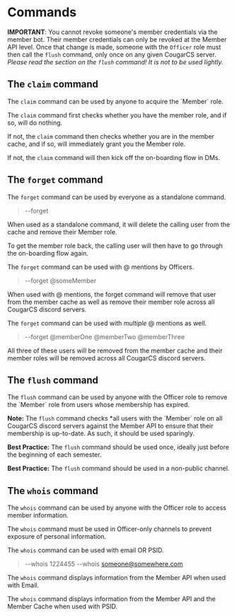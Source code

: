 # Commands

**IMPORTANT**: You cannot revoke someone's member credentials via the member bot. Their member credentials can only be revoked at the Member API level. Once that change is made, someone with the `Officer` role must then call the `flush` command, only once on any given CougarCS server. *Please read the section on the `flush` command! It is not to be used lightly.*

## The `claim` command

The `claim` command can be used by anyone to acquire the \`Member\` role.

The `claim` command first checks whether you have the member role, and if so, will do nothing.

If not, the `claim` command then checks whether you are in the member cache, and if so, will immediately grant you the Member role.

If not, the `claim` command will then kick off the on-boarding flow in DMs.

## The `forget` command

The `forget` command can be used by everyone as a standalone command.

> --forget

When used as a standalone command, it will delete the calling user from the cache and remove their Member role.

To get the member role back, the calling user will then have to go through the on-boarding flow again.

The `forget` command can be used with @ mentions by Officers.

> --forget @someMember

When used with @ mentions, the forget command will remove that user from the member cache as well as remove their member role across all CougarCS discord servers.

The `forget` command can be used with *multiple* @ mentions as well.

> --forget @memberOne @memberTwo @memberThree

All three of these users will be removed from the member cache and their member roles will be removed across all CougarCS discord servers.

## The `flush` command

The `flush` command can be used by anyone with the Officer role to remove the \`Member\` role from users whose membership has expired.

**Note:** The `flush` command checks *all users with the \`Member\` role on all CougarCS discord servers against the Member API to ensure that their membership is up-to-date. As such, it should be used sparingly.

**Best Practice:** The `flush` command should be used once, ideally just before the beginning of each semester.

**Best Practice:** The `flush` command should be used in a non-public channel.

## The `whois` command

The `whois` command can be used by anyone with the Officer role to access member information.

The `whois` command must be used in Officer-only channels to prevent exposure of personal information.

The `whois` command can be used with email OR PSID.

> --whois 1224455
> --whois someone@somewhere.com

The `whois` command displays information from the Member API when used with Email.

The `whois` command displays information from the Member API and the Member Cache when used with PSID.

